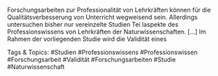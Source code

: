  
Forschungsarbeiten zur Professionalität von Lehrkräften können für die 
Qualitätsverbesserung von Unterricht wegweisend sein. Allerdings untersuchen bisher 
nur vereinzelte Studien Tei laspekte des Professionswissens von Lehrkräften der 
Naturwissenschaften. [...] Im Rahmen der vorliegenden Studie wird die Validität eines 

   Tags & Topics:
   #Studien
   #Professionswissens
   #Professionswissen
   #Forschungsarbeit
   #Validität
   #Forschungsarbeiten
   #Studie
   #Naturwissenschaft